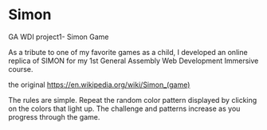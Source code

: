 # Simon
GA WDI project1- Simon Game

As a tribute to one of my favorite games as a child, I developed an online replica of SIMON for my 1st General Assembly Web Development Immersive course. 

the original 
https://en.wikipedia.org/wiki/Simon_(game)

The rules are simple. Repeat the random color pattern displayed by clicking on the colors that light up. The challenge and patterns increase as you progress through the game.
